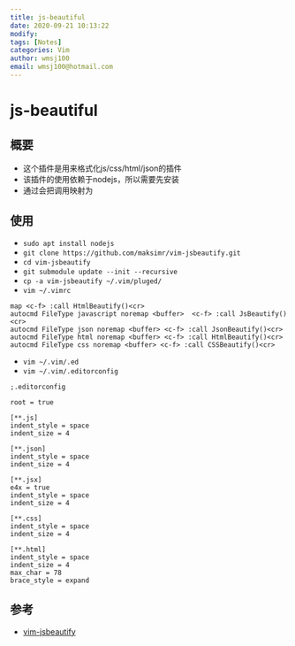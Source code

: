 ```yaml
---
title: js-beautiful
date: 2020-09-21 10:13:22
modify: 
tags: [Notes]
categories: Vim
author: wmsj100
email: wmsj100@hotmail.com
---
```


# js-beautiful

## 概要

- 这个插件是用来格式化js/css/html/json的插件
- 该插件的使用依赖于nodejs，所以需要先安装
- 通过会把调用映射为<c-f>

## 使用

- `sudo apt install nodejs`
- `git clone https://github.com/maksimr/vim-jsbeautify.git`
- `cd vim-jsbeautify`
- `git submodule update --init --recursive`
- `cp -a vim-jsbeautify ~/.vim/pluged/`
- `vim ~/.vimrc`
```.vimrc
map <c-f> :call HtmlBeautify()<cr>
autocmd FileType javascript noremap <buffer>  <c-f> :call JsBeautify()<cr>
autocmd FileType json noremap <buffer> <c-f> :call JsonBeautify()<cr>
autocmd FileType html noremap <buffer> <c-f> :call HtmlBeautify()<cr>
autocmd FileType css noremap <buffer> <c-f> :call CSSBeautify()<cr>

```
- `vim ~/.vim/.ed`
- `vim ~/.vim/.editorconfig`

```.editorconfig
;.editorconfig

root = true

[**.js]
indent_style = space
indent_size = 4

[**.json]
indent_style = space
indent_size = 4

[**.jsx]
e4x = true
indent_style = space
indent_size = 4

[**.css]
indent_style = space
indent_size = 4

[**.html]
indent_style = space
indent_size = 4
max_char = 78
brace_style = expand
```

## 参考

- [vim-jsbeautify](https://vimawesome.com/plugin/vim-jsbeautify)
